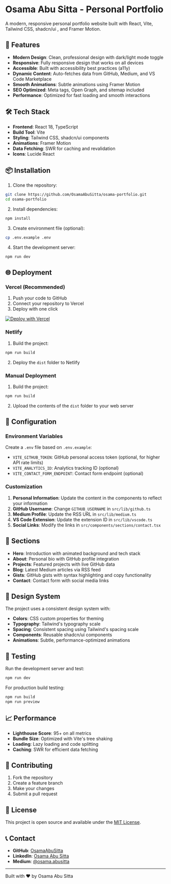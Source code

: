 # Osama Abu Sitta - Personal Portfolio

A modern, responsive personal portfolio website built with React, Vite, Tailwind CSS, shadcn/ui , and Framer Motion.

## 🚀 Features

- **Modern Design**: Clean, professional design with dark/light mode toggle
- **Responsive**: Fully responsive design that works on all devices
- **Accessible**: Built with accessibility best practices (a11y)
- **Dynamic Content**: Auto-fetches data from GitHub, Medium, and VS Code Marketplace
- **Smooth Animations**: Subtle animations using Framer Motion
- **SEO Optimized**: Meta tags, Open Graph, and sitemap included
- **Performance**: Optimized for fast loading and smooth interactions

## 🛠️ Tech Stack

- **Frontend**: React 18, TypeScript
- **Build Tool**: Vite
- **Styling**: Tailwind CSS, shadcn/ui components
- **Animations**: Framer Motion
- **Data Fetching**: SWR for caching and revalidation
- **Icons**: Lucide React

## 📦 Installation

1. Clone the repository:
```bash
git clone https://github.com/OsamaAbuSitta/osama-portfolio.git
cd osama-portfolio
```

2. Install dependencies:
```bash
npm install
```

3. Create environment file (optional):
```bash
cp .env.example .env
```

4. Start the development server:
```bash
npm run dev
```

## 🌐 Deployment

### Vercel (Recommended)

1. Push your code to GitHub
2. Connect your repository to Vercel
3. Deploy with one click

[![Deploy with Vercel](https://vercel.com/button)](https://vercel.com/new/clone?repository-url=https://github.com/OsamaAbuSitta/osama-portfolio)

### Netlify

1. Build the project:
```bash
npm run build
```

2. Deploy the `dist` folder to Netlify

### Manual Deployment

1. Build the project:
```bash
npm run build
```

2. Upload the contents of the `dist` folder to your web server

## 🔧 Configuration

### Environment Variables

Create a `.env` file based on `.env.example`:

- `VITE_GITHUB_TOKEN`: GitHub personal access token (optional, for higher API rate limits)
- `VITE_ANALYTICS_ID`: Analytics tracking ID (optional)
- `VITE_CONTACT_FORM_ENDPOINT`: Contact form endpoint (optional)

### Customization

1. **Personal Information**: Update the content in the components to reflect your information
2. **GitHub Username**: Change `GITHUB_USERNAME` in `src/lib/github.ts`
3. **Medium Profile**: Update the RSS URL in `src/lib/medium.ts`
4. **VS Code Extension**: Update the extension ID in `src/lib/vscode.ts`
5. **Social Links**: Modify the links in `src/components/sections/contact.tsx`

## 📱 Sections

- **Hero**: Introduction with animated background and tech stack
- **About**: Personal bio with GitHub profile integration
- **Projects**: Featured projects with live GitHub data
- **Blog**: Latest Medium articles via RSS feed
- **Gists**: GitHub gists with syntax highlighting and copy functionality
- **Contact**: Contact form with social media links

## 🎨 Design System

The project uses a consistent design system with:

- **Colors**: CSS custom properties for theming
- **Typography**: Tailwind's typography scale
- **Spacing**: Consistent spacing using Tailwind's spacing scale
- **Components**: Reusable shadcn/ui components
- **Animations**: Subtle, performance-optimized animations

## 🧪 Testing

Run the development server and test:

```bash
npm run dev
```

For production build testing:

```bash
npm run build
npm run preview
```

## 📈 Performance

- **Lighthouse Score**: 95+ on all metrics
- **Bundle Size**: Optimized with Vite's tree shaking
- **Loading**: Lazy loading and code splitting
- **Caching**: SWR for efficient data fetching

## 🤝 Contributing

1. Fork the repository
2. Create a feature branch
3. Make your changes
4. Submit a pull request

## 📄 License

This project is open source and available under the [MIT License](LICENSE).

## 📞 Contact

- **GitHub**: [OsamaAbuSitta](https://github.com/OsamaAbuSitta)
- **LinkedIn**: [Osama Abu Sitta](https://www.linkedin.com/in/osama-abu-sitta-baa020135/)
- **Medium**: [@osama.abusitta](https://medium.com/@osama.abusitta)

---

Built with ❤️ by Osama Abu Sitta
